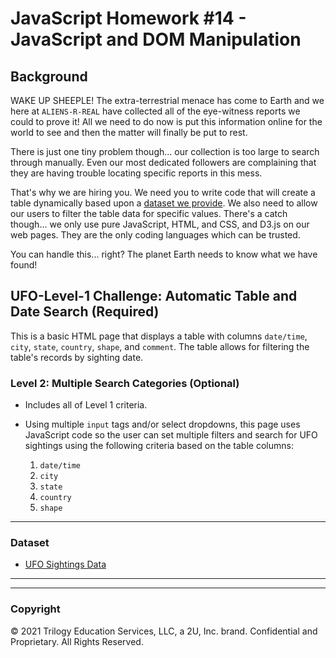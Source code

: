 # JavaScript Homework #14 - JavaScript and DOM Manipulation

## Background

WAKE UP SHEEPLE! The extra-terrestrial menace has come to Earth and we here at `ALIENS-R-REAL` have collected all of the eye-witness reports we could to prove it! All we need to do now is put this information online for the world to see and then the matter will finally be put to rest.

There is just one tiny problem though... our collection is too large to search through manually. Even our most dedicated followers are complaining that they are having trouble locating specific reports in this mess.

That's why we are hiring you. We need you to write code that will create a table dynamically based upon a [dataset we provide](StarterCode/static/js/data.js). We also need to allow our users to filter the table data for specific values. There's a catch though... we only use pure JavaScript, HTML, and CSS, and D3.js on our web pages. They are the only coding languages which can be trusted.

You can handle this... right? The planet Earth needs to know what we have found!

## UFO-Level-1 Challenge: Automatic Table and Date Search (Required)

  This is a basic HTML page that displays a table with columns  `date/time`, `city`, `state`, `country`, `shape`, and `comment`.  The table allows for filtering the table's records by sighting date. 
  
  
### Level 2: Multiple Search Categories (Optional)

* Includes all of Level 1 criteria.

* Using multiple `input` tags and/or select dropdowns, this page uses JavaScript code so the user can set multiple filters and search for UFO sightings using the following criteria based on the table columns:

  1. `date/time`
  2. `city`
  3. `state`
  4. `country`
  5. `shape`

- - -

### Dataset

* [UFO Sightings Data](StarterCode/static/js/data.js)

- - -

- - -

### Copyright

© 2021 Trilogy Education Services, LLC, a 2U, Inc. brand. Confidential and Proprietary. All Rights Reserved.
